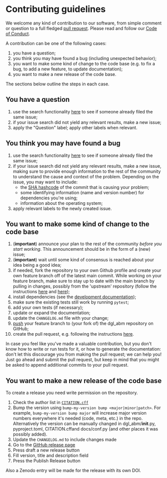 # Contributing guidelines

We welcome any kind of contribution to our software, from simple comment or question to a full fledged [pull request](https://help.github.com/articles/about-pull-requests/). Please read and follow our [Code of Conduct](CODE_OF_CONDUCT.md).

A contribution can be one of the following cases:

1. you have a question;
1. you think you may have found a bug (including unexpected behavior);
1. you want to make some kind of change to the code base (e.g. to fix a bug, to add a new feature, to update documentation);
1. you want to make a new release of the code base.

The sections below outline the steps in each case.

## You have a question

1. use the search functionality [here](https://github.com/SDCCA/dgl_abm/issues) to see if someone already filed the same issue;
2. if your issue search did not yield any relevant results, make a new issue;
3. apply the "Question" label; apply other labels when relevant.

## You think you may have found a bug

1. use the search functionality [here](https://github.com/SDCCA/dgl_abm/issues) to see if someone already filed the same issue;
1. if your issue search did not yield any relevant results, make a new issue, making sure to provide enough information to the rest of the community to understand the cause and context of the problem. Depending on the issue, you may want to include:
    - the [SHA hashcode](https://help.github.com/articles/autolinked-references-and-urls/#commit-shas) of the commit that is causing your problem;
    - some identifying information (name and version number) for dependencies you're using;
    - information about the operating system;
1. apply relevant labels to the newly created issue.

## You want to make some kind of change to the code base

1. (**important**) announce your plan to the rest of the community *before you start working*. This announcement should be in the form of a (new) issue;
1. (**important**) wait until some kind of consensus is reached about your idea being a good idea;
1. if needed, fork the repository to your own Github profile and create your own feature branch off of the latest main commit. While working on your feature branch, make sure to stay up to date with the main branch by pulling in changes, possibly from the 'upstream' repository (follow the instructions [here](https://help.github.com/articles/configuring-a-remote-for-a-fork/) and [here](https://help.github.com/articles/syncing-a-fork/));
1. install dependencies (see the [development documentation](README.dev.md#development_install));
1. make sure the existing tests still work by running ``pytest``;
1. add your own tests (if necessary);
1. update or expand the documentation;
1. update the `CHANGELOG.md` file with your change;
1. [push](http://rogerdudler.github.io/git-guide/) your feature branch to (your fork of) the dgl_abm repository on GitHub;
1. create the pull request, e.g. following the instructions [here](https://help.github.com/articles/creating-a-pull-request/).

In case you feel like you've made a valuable contribution, but you don't know how to write or run tests for it, or how to generate the documentation: don't let this discourage you from making the pull request; we can help you! Just go ahead and submit the pull request, but keep in mind that you might be asked to append additional commits to your pull request.

## You want to make a new release of the code base

To create a release you need write permission on the repository.

1. Check the author list in [`CITATION.cff`](CITATION.cff)
1. Bump the version using `bump-my-version bump <major|minor|patch>`. For example, `bump-my-version bump major` will increase major version numbers everywhere it's needed (code, meta, etc.) in the repo. Alternatively the version can be manually changed in dgl_abm/__init__.py, pyproject.toml, CITATION.cffand docs/conf.py (and other places it was possibly added).
1. Update the `CHANGELOG.md` to include changes made
1. Go to the [GitHub release page](https://github.com/SDCCA/dgl_abm/releases)
1. Press draft a new release button
1. Fill version, title and description field
1. Press the Publish Release button
<!--
For projects that automatically publish to PyPI using a release or publish workflow, something like the following could be useful to add (make sure to replace the names and links):

1. Wait until [PyPi publish workflow](https://github.com/SDCCA/dgl_abm/actions/workflows/publish.yml) has completed
1. Verify new release is on [PyPi](https://pypi.org/project/matchms/#history)
-->
<!--
For projects that also build conda packages, e.g. on conda-forge or Bioconda, something like the following could be useful to add (example taken from matchms, make sure to replace the names and links):

1. Wait until new release is also on Bioconda (https://anaconda.org/bioconda/dgl_abm) via a automaticly created PR on [bioconda recipes repo](https://github.com/bioconda/bioconda-recipes/pulls?q=is%3Apr+is%3Aopen+dgl_abm)
1. Test dgl_abm from bioconda by manually running [Conda verify](https://github.com/SDCCA/dgl_abm/actions/workflows/conda_verify.yml) workflow
-->

Also a Zenodo entry will be made for the release with its own DOI.
